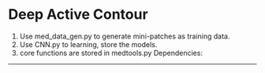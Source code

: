 Deep Active Contour
===
1. Use med_data_gen.py to generate mini-patches as training data.
2. Use CNN.py to learning, store the models. 
3. core functions are stored in medtools.py
Dependencies:
------